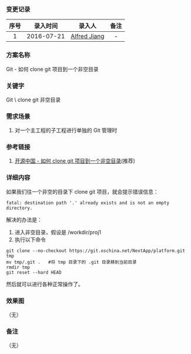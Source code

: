 ### 变更记录

| 序号 | 录入时间 | 录入人 | 备注 |
|:--------:|:--------:|:--------:|:--------:|
| 1 | 2016-07-21 | [Alfred Jiang](https://github.com/viktyz) | - |

### 方案名称

Git - 如何 clone git 项目到一个非空目录

### 关键字

Git \ clone git 非空目录

### 需求场景

1. 对一个主工程的子工程进行单独的 Git 管理时

### 参考链接

1. [开源中国 - 如何 clone git 项目到一个非空目录](http://www.oschina.net/question/54100_167919)(推荐)

### 详细内容

如果我们往一个非空的目录下 clone git 项目，就会提示错误信息：
```
fatal: destination path '.' already exists and is not an empty directory.
```

解决的办法是：

1. 进入非空目录，假设是 /workdir/proj1
2. 执行以下命令
```shell
git clone --no-checkout https://git.oschina.net/NextApp/platform.git tmp
mv tmp/.git .   #将 tmp 目录下的 .git 目录移到当前目录
rmdir tmp
git reset --hard HEAD
```

然后就可以进行各种正常操作了。

### 效果图
（无）

### 备注
（无）